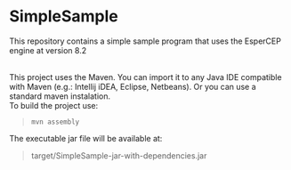 # SimpleSample
This repository contains a simple sample program that uses the EsperCEP engine at version 8.2<br><br>

This project uses the Maven. You can import it to any Java IDE compatible with Maven (e.g.: Intellij iDEA, Eclipse, Netbeans). Or you can use a standard maven instalation.<br>
To build the project use:<br>
> <code>mvn assembly</code><br>

The executable jar file will be available at:<br>

> target/SimpleSample-jar-with-dependencies.jar
